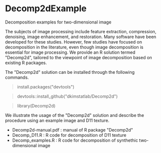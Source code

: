 # Decomp2dExample
Decomposition examples for two-dimensional image

The subjects of image processing include feature extraction, compression, denoising, image enhancement, and restoration. 
Many software have been developed for these studies. However, few studies have focused on decomposition in the literature, 
even though image decomposition is essential for image processing. We provide an R solution termed "Decomp2d", 
tailored to the viewpoint of image decomposition based on existing R packages.

The "Decomp2d" solution can be installed through the following commands.

> install.packages("devtools")

> devtools::install_github("dkimstatlab/Decomp2d")

> library(Decomp2d)

We illustrate the usage of the "Decomp2d" solution and describe the procedure using an example image and D11 texture.

- Decomp2d-manual.pdf : manual of R package "Decomp2d" 
- Decomp_D11.R : R code for decomposition of D11 texture 
- Decomp_examples.R : R code for decomposition of synthethic two-dimensional image 
